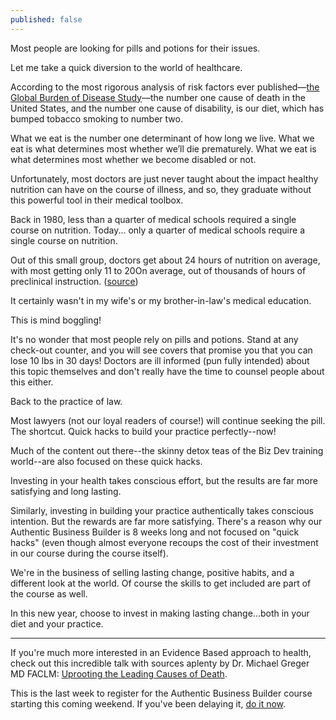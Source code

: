 ```yaml
---
published: false
---
```

Most people are looking for pills and potions for their issues.

Let me take a quick diversion to the world of healthcare.

According to the most rigorous analysis of risk factors ever published—[the Global Burden of Disease Study](https://pubmed.ncbi.nlm.nih.gov/23842577/)—the number one cause of death in the United States, and the number one cause of disability, is our diet, which has bumped tobacco smoking to number two.

What we eat is the number one determinant of how long we live. What we eat is what determines most whether we’ll die prematurely. What we eat is what determines most whether we become disabled or not.

Unfortunately, most doctors are just never taught about the impact healthy nutrition can have on the course of illness, and so, they graduate without this powerful tool in their medical toolbox. 

Back in 1980, less than a quarter of medical schools required a single course on nutrition. Today... only a quarter of medical schools require a single course on nutrition. 

Out of this small group, doctors get about 24 hours of nutrition on average, with most getting only 11 to 20On average, out of thousands of hours of preclinical instruction. ([source](http://www.ncbi.nlm.nih.gov/pubmed/20736683))

It certainly wasn't in my wife's or my brother-in-law's medical education.

This is mind boggling!

It's no wonder that most people rely on pills and potions. Stand at any check-out counter, and you will see covers that promise you that you can lose 10 lbs in 30 days! Doctors are ill informed (pun fully intended) about this topic themselves and don't really have the time to counsel people about this either.

Back to the practice of law.

Most lawyers (not our loyal readers of course!) will continue seeking the pill. The shortcut. Quick hacks to build your practice perfectly--now!

Much of the content out there--the skinny detox teas of the Biz Dev training world--are also focused on these quick hacks.

Investing in your health takes conscious effort, but the results are far more satisfying and long lasting.

Similarly, investing in building your practice authentically takes conscious intention. But the rewards are far more satisfying. There's a reason why our Authentic Business Builder is 8 weeks long and not focused on "quick hacks" (even though almost everyone recoups the cost of their investment in our course during the course itself).

We're in the business of selling lasting change, positive habits, and a different look at the world. Of course the skills to get included are part of the course as well.

In this new year, choose to invest in making lasting change...both in your diet and your practice.

-----

If you're much more interested in an Evidence Based approach to health, check out this incredible talk with sources aplenty by Dr. Michael Greger MD FACLM: [Uprooting the Leading Causes of Death](https://nutritionfacts.org/video/uprooting-the-leading-causes-of-death/).

This is the last week to register for the Authentic Business Builder course starting this coming weekend. If you've been delaying it, [do it now](https://buildyourbook.org/academy/the-authentic-business-builder/).

